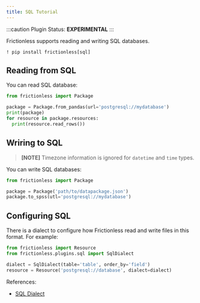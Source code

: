 ```yaml
---
title: SQL Tutorial
---
```


:::caution Plugin
Status: **EXPERIMENTAL**
:::

Frictionless supports reading and writing SQL databases.

```shell
! pip install frictionless[sql]
```


## Reading from SQL

You can read SQL database:

```python
from frictionless import Package

package = Package.from_pandas(url='postgresql://mydatabase')
print(package)
for resource in package.resources:
  print(resource.read_rows())
```


## Wriring to SQL

> **[NOTE]** Timezone information is ignored for `datetime` and `time` types.

You can write SQL databases:

```python
from frictionless import Package

package = Package('path/to/datapackage.json')
package.to_spss(utl='postgresql://mydatabase')
```


## Configuring SQL

There is a dialect to configure how Frictionless read and write files in this format. For example:

```python
from frictionless import Resource
from frictionless.plugins.sql import SqlDialect

dialect = SqlDialect(table='table', order_by='field')
resource = Resource('postgresql://database', dialect=dialect)
```


References:
- [SQL Dialect](https://frictionlessdata.io/tooling/python/dialects-reference/#sql)
